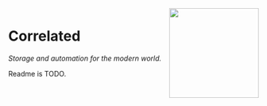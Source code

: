 <img src="https://rawgit.com/elytra/Correlated/1.11.2/doc/emblem.svg" align="right" width="180px"/>

# Correlated
*Storage and automation for the modern world.*

Readme is TODO.
